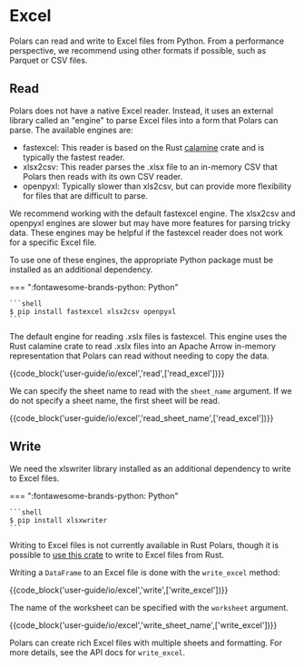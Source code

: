 # Excel

Polars can read and write to Excel files from Python.
From a performance perspective, we recommend using other formats if possible, such as Parquet or CSV files.

## Read

Polars does not have a native Excel reader. Instead, it uses an external library called an "engine" to parse Excel files into a form that Polars can parse. The available engines are:

- fastexcel: This reader is based on the Rust [calamine](https://github.com/tafia/calamine) crate and is typically the fastest reader.
- xlsx2csv: This reader parses the .xlsx file to an in-memory CSV that Polars then reads with its own CSV reader.
- openpyxl: Typically slower than xls2csv, but can provide more flexibility for files that are difficult to parse.

We recommend working with the default fastexcel engine. The xlsx2csv and openpyxl engines are slower but may have more features for parsing tricky data. These engines may be helpful if the fastexcel reader does not work for a specific Excel file.

To use one of these engines, the appropriate Python package must be installed as an additional dependency.

=== ":fontawesome-brands-python: Python"

    ```shell
    $ pip install fastexcel xlsx2csv openpyxl 
    ```

The default engine for reading .xslx files is fastexcel. This engine uses the Rust calamine crate to read .xslx files into an Apache Arrow in-memory representation that Polars can read without needing to copy the data.

{{code_block('user-guide/io/excel','read',['read_excel'])}}

We can specify the sheet name to read with the `sheet_name` argument. If we do not specify a sheet name, the first sheet will be read.

{{code_block('user-guide/io/excel','read_sheet_name',['read_excel'])}}

## Write

We need the xlswriter library installed as an additional dependency to write to Excel files.

=== ":fontawesome-brands-python: Python"

    ```shell
    $ pip install xlsxwriter
    ```

Writing to Excel files is not currently available in Rust Polars, though it is possible to [use this crate](https://docs.rs/crate/xlsxwriter/latest) to write to Excel files from Rust.

Writing a `DataFrame` to an Excel file is done with the `write_excel` method:

{{code_block('user-guide/io/excel','write',['write_excel'])}}

The name of the worksheet can be specified with the `worksheet` argument.

{{code_block('user-guide/io/excel','write_sheet_name',['write_excel'])}}

Polars can create rich Excel files with multiple sheets and formatting. For more details, see the API docs for `write_excel`.
